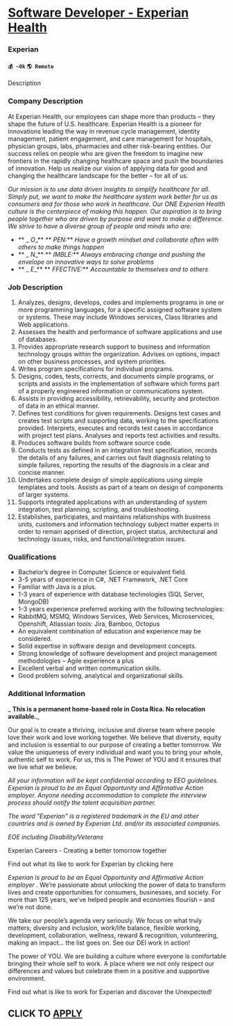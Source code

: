 # [Software Developer - Experian Health](https://www.remotewlb.com/apply/software-developer-experian-health)  
### Experian  
#### `💰 ~0k` `🌎 Remote`  

Description

### Company Description

At Experian Health, our employees can shape more than products – they shape the future of U.S. healthcare. Experian Health is a pioneer for innovations leading the way in revenue cycle management, identity management, patient engagement, and care management for hospitals, physician groups, labs, pharmacies and other risk-bearing entities. Our success relies on people who are given the freedom to imagine new frontiers in the rapidly changing healthcare space and push the boundaries of innovation. Help us realize our vision of applying data for good and changing the healthcare landscape for the better – for all of us.

 _Our mission is to use data driven insights to simplify healthcare for all. Simply put, we want to make the healthcare system work better for us as consumers and for those who work in healthcare. Our ONE Experian Health culture is the centerpiece of making this happen. Our aspiration is to bring people together who are driven by purpose and want to make a difference. We strive to have a diverse group of people and minds who are:_

  *  ** _ _O__** ** _PEN:_** _Have a growth mindset and collaborate often with others to make things happen_
  *  ** _ _N__** ** _IMBLE:_** _Always embracing change and pushing the envelope on innovative ways to solve problems_
  *  ** _ _E__** ** _FFECTIVE:_** _Accountable to themselves and to others_

### Job Description

  1. Analyzes, designs, develops, codes and implements programs in one or more programming languages, for a specific assigned software system or systems. These may include Windows services, Class libraries and Web applications.
  2. Assesses the health and performance of software applications and use of databases.
  3. Provides appropriate research support to business and information technology groups within the organization. Advises on options, impact on other business processes, and system priorities.
  4. Writes program specifications for individual programs.
  5. Designs, codes, tests, corrects, and documents simple programs, or scripts and assists in the implementation of software which forms part of a properly engineered information or communications system.
  6. Assists in providing accessibility, retrievability, security and protection of data in an ethical manner.
  7. Defines test conditions for given requirements. Designs test cases and creates test scripts and supporting data, working to the specifications provided. Interprets, executes and records test cases in accordance with project test plans. Analyses and reports test activities and results.
  8. Produces software builds from software source code.
  9. Conducts tests as defined in an integration test specification, records the details of any failures, and carries out fault diagnosis relating to simple failures, reporting the results of the diagnosis in a clear and concise manner.
  10. Undertakes complete design of simple applications using simple templates and tools. Assists as part of a team on design of components of larger systems.
  11. Supports integrated applications with an understanding of system integration, test planning, scripting, and troubleshooting.
  12. Establishes, participates, and maintains relationships with business units, customers and information technology subject matter experts in order to remain apprised of direction, project status, architectural and technology issues, risks, and functional/integration issues.

### Qualifications

  * Bachelor’s degree in Computer Science or equivalent field.
  * 3-5 years of experience in C#, .NET Framework, .NET Core
  * Familiar with Java is a plus.
  * 1-3 years of experience with database technologies (SQL Server, MongoDB)
  * 1-3 years experience preferred working with the following technologies:
  * RabbitMQ, MSMQ, Windows Services, Web Services, Microservices, Openshift, Atlassian tools: Jira, Bamboo, Octopus
  * An equivalent combination of education and experience may be considered.
  * Solid expertise in software design and development concepts.
  * Strong knowledge of software development and project management methodologies – Agile experience a plus
  * Excellent verbal and written communication skills.
  * Good problem solving, analytical and organizational skills.

### Additional Information

 _ **This is a permanent home-based role in Costa Rica. No relocation available.**_

Our goal is to create a thriving, inclusive and diverse team where people love their work and love working together. We believe that diversity, equity and inclusion is essential to our purpose of creating a better tomorrow. We value the uniqueness of every individual and want you to bring your whole, authentic self to work. For us, this is The Power of YOU and it ensures that we live what we believe.

 _All your information will be kept confidential according to EEO guidelines. Experian is proud to be an Equal Opportunity and Affirmative Action employer. Anyone needing accommodation to complete the interview process should notify the talent acquisition partner._

 _The word "Experian" is a registered trademark in the EU and other countries and is owned by Experian Ltd. and/or its associated companies._

 _EOE including Disability/Veterans_

Experian Careers - Creating a better tomorrow together

Find out what its like to work for Experian by clicking here

_Experian is proud to be an Equal Opportunity and Affirmative Action employer_ _._ We’re passionate about unlocking the power of data to transform lives and create opportunities for consumers, businesses, and society. For more than 125 years, we’ve helped people and economies flourish – and we’re not done.

We take our people’s agenda very seriously. We focus on what truly matters; diversity and inclusion, work/life balance, flexible working, development, collaboration, wellness, reward & recognition, volunteering, making an impact... the list goes on. See our DEI work in action!

The power of YOU. We are building a culture where everyone is comfortable bringing their whole self to work. A place where we not only respect our differences and values but celebrate them in a positive and supportive environment.

Find out what is like to work for Experian and discover the Unexpected!

  
## CLICK TO [APPLY](https://www.remotewlb.com/apply/software-developer-experian-health)

